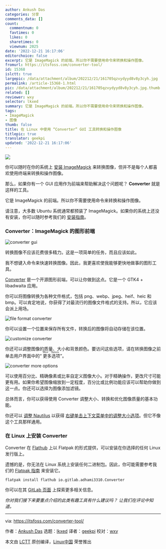 ```yaml
---
author: Ankush Das
categories: 分享
comments_data: []
count:
  commentnum: 0
  favtimes: 0
  likes: 0
  sharetimes: 0
  viewnum: 2025
date: '2022-12-21 16:17:06'
editorchoice: false
excerpt: 它是 ImageMagick 的前端。所以你不需要使用命令来转换和操作图像。
fromurl: https://itsfoss.com/converter-tool/
id: 15368
islctt: true
largepic: /data/attachment/album/202212/21/161705qzvydyyd8v8y3cyh.jpg
permalink: /article-15368-1.html
pic: /data/attachment/album/202212/21/161705qzvydyyd8v8y3cyh.jpg.thumb.jpg
related: []
reviewer: wxy
selector: lkxed
summary: 它是 ImageMagick 的前端。所以你不需要使用命令来转换和操作图像。
tags:
- ImageMagick
- 图像
thumb: false
title: 在 Linux 中使用 “Converter” GUI 工具转换和操作图像
titlepic: true
translator: geekpi
updated: '2022-12-21 16:17:06'
---
```


![](/data/attachment/album/202212/21/161705qzvydyyd8v8y3cyh.jpg)


你可以随时在你的系统上 [安装 ImageMagick](https://itsfoss.com/install-imagemagick-ubuntu/) 来转换图像，但并不是每个人都喜欢使用终端来转换和操作图像。


那么，如果你有一个 GUI 应用作为前端来帮助解决这个问题呢？ **Converter** 就是这样的工具。


它是 ImageMagick 的前端。所以你不需要使用命令来转换和操作图像。


请注意，大多数 Ubuntu 系统通常都预装了 ImageMagick。如果你的系统上还没有安装，你可以随时参考我们的 [安装指南](https://itsfoss.com/install-imagemagick-ubuntu/)。


### Converter：ImageMagick 的图形前端


![converter gui](/data/attachment/album/202212/21/161707porok6k0uvzo7kmr.png)


转换图像不应该花费很多精力。这是一项简单的任务，而且应该如此。


我不想键入命令来快速转换图像。因此，我更喜欢使我能够更快地做事的图形工具。


[Converter](https://gitlab.com/adhami3310/Converter) 是一个开源图形前端，可以让你做到这点。它是一个 GTK4 + libadwaita 应用。


你可以将图像转换为各种文件格式，包括 png、webp、jpeg、heif、heic 和 bmp。可以肯定地说，你获得了对最流行的图像文件格式的支持。所以，它应该会派上用场。


![file format converter](/data/attachment/album/202212/21/161707gh5ba757ebm3xnme.png)


你可以设置一个位置来保存所有文件，转换后的图像将自动存储在该位置。


![customize converter](/data/attachment/album/202212/21/161707pse8j18c9on6vsfm.png)


你还可以调整图像的质量、大小和背景颜色。要访问这些选项，请在转换图像之前单击用户界面中的“<ruby> 更多选项 <rt>  More Options </rt></ruby>”。


![converter more options](/data/attachment/album/202212/21/161707y7w746q6ymvzzwyy.png)


可以使用百分比、精确像素或比率自定义图像大小。对于精确操作，更改尺寸可能更有用。如果你希望图像缩放到一定程度，百分比或比例功能应该可以帮助你做到这一点。你还可以选择为图像添加滤镜。


总体而言，你可以获得使用 Converter 调整大小、转换和优化图像质量的基本功能。


你还可以 [调整 Nautilus](https://itsfoss.com/nautilus-tips-tweaks/) 以获得 [右键单击上下文菜单中的调整大小选项](https://itsfoss.com/resize-images-with-right-click/)。但它不像这个工具那样通用。


### 在 Linux 上安装 Converter


Converter 在 [Flathub](https://flathub.org/apps/details/io.gitlab.adhami3310.Converter) 上以 Flatpak 的形式提供，可以安装在你选择的任何 Linux 发行版上。


遗憾的是，你无法在 Linux 系统上安装任何二进制包。因此，你可能需要参考我们的 [Flatpak 指南](https://itsfoss.com/flatpak-guide/) 来安装它。



```
flatpak install flathub io.gitlab.adhami3310.Converter

```

你可以在其 [GitLab 页面](https://gitlab.com/adhami3310/Converter) 上探索更多相关信息。


*你对我们接下来要重点介绍的此类有趣工具有什么建议吗？ 让我们在评论中知道。*




---


via: <https://itsfoss.com/converter-tool/>


作者：[Ankush Das](https://itsfoss.com/author/ankush/) 选题：[lkxed](https://github.com/lkxed) 译者：[geekpi](https://github.com/geekpi) 校对：[wxy](https://github.com/wxy)


本文由 [LCTT](https://github.com/LCTT/TranslateProject) 原创编译，[Linux中国](https://linux.cn/) 荣誉推出